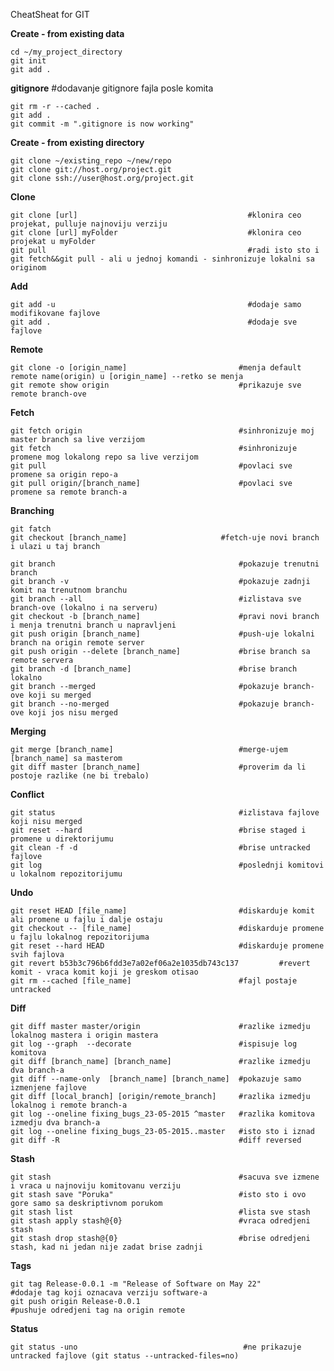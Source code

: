CheatSheat for GIT

**Create - from existing data**

	cd ~/my_project_directory
	git init
	git add . 

**gitignore**											#dodavanje gitignore fajla posle komita

	git rm -r --cached .
	git add .
	git commit -m ".gitignore is now working"

**Create - from existing directory**

	git clone ~/existing_repo ~/new/repo
	git clone git://host.org/project.git
	git clone ssh://user@host.org/project.git



**Clone**

	git clone [url]                                      #klonira ceo projekat, pulluje najnoviju verziju
	git clone [url] myFolder                             #klonira ceo projekat u myFolder
	git pull                                             #radi isto sto i git fetch&&git pull - ali u jednoj komandi - sinhronizuje lokalni sa originom
 

**Add**

	git add -u                                           #dodaje samo modifikovane fajlove
	git add .                                            #dodaje sve fajlove
 

**Remote**

	git clone -o [origin_name]                         #menja default remote name(origin) u [origin_name] --retko se menja
	git remote show origin                             #prikazuje sve remote branch-ove


**Fetch**

	git fetch origin                                   #sinhronizuje moj master branch sa live verzijom
	git fetch                                          #sinhronizuje promene mog lokalong repo sa live verzijom
	git pull                                           #povlaci sve promene sa origin repo-a
	git pull origin/[branch_name]                      #povlaci sve promene sa remote branch-a


**Branching**

	git fatch
	git checkout [branch_name]					   #fetch-uje novi branch i ulazi u taj branch

	git branch                                         #pokazuje trenutni branch
	git branch -v                                      #pokazuje zadnji komit na trenutnom branchu     
	git branch --all                                   #izlistava sve branch-ove (lokalno i na serveru)
	git checkout -b [branch_name]                 	   #pravi novi branch i menja trenutni branch u napravljeni
	git push origin [branch_name]                  	   #push-uje lokalni branch na origin remote server
	git push origin --delete [branch_name]    		   #brise branch sa remote servera
	git branch -d [branch_name]                        #brise branch lokalno
	git branch --merged                                #pokazuje branch-ove koji su merged
	git branch --no-merged                             #pokazuje branch-ove koji jos nisu merged

**Merging**

	git merge [branch_name]                            #merge-ujem [branch_name] sa masterom
	git diff master [branch_name]                      #proverim da li postoje razlike (ne bi trebalo)



**Conflict**

	git status                                         #izlistava fajlove koji nisu merged
	git reset --hard                                   #brise staged i promene u direktorijumu
	git clean -f -d                                    #brise untracked fajlove
	git log                                            #poslednji komitovi u lokalnom repozitorijumu


**Undo**

	git reset HEAD [file_name]                         #diskarduje komit ali promene u fajlu i dalje ostaju
	git checkout -- [file_name]                        #diskarduje promene u fajlu lokalnog repozitorijuma
	git reset --hard HEAD                              #diskarduje promene svih fajlova
	git revert b53b3c796b6fdd3e7a02ef06a2e1035db743c137         #revert komit - vraca komit koji je greskom otisao
	git rm --cached [file_name]						   #fajl postaje untracked	


**Diff**

	git diff master master/origin                      #razlike izmedju lokalnog mastera i origin mastera
	git log --graph  --decorate                        #ispisuje log komitova
	git diff [branch_name] [branch_name]               #razlike izmedju dva branch-a
	git diff --name-only  [branch_name] [branch_name]  #pokazuje samo izmenjene fajlove
	git diff [local_branch] [origin/remote_branch]     #razlika izmedju lokalnog i remote branch-a
	git log --oneline fixing_bugs_23-05-2015 ^master   #razlika komitova izmedju dva branch-a
	git log --oneline fixing_bugs_23-05-2015..master   #isto sto i iznad
	git diff -R                                        #diff reversed


**Stash**

	git stash                                          #sacuva sve izmene i vraca u najnoviju komitovanu verziju
	git stash save "Poruka"                            #isto sto i ovo gore samo sa deskriptivnom porukom
	git stash list                                     #lista sve stash 
	git stash apply stash@{0}                          #vraca odredjeni stash
	git stash drop stash@{0}                           #brise odredjeni stash, kad ni jedan nije zadat brise zadnji      


**Tags**

	git tag Release-0.0.1 -m "Release of Software on May 22"                #dodaje tag koji oznacava verziju software-a
	git push origin Release-0.0.1                                           #pushuje odredjeni tag na origin remote


**Status**

	git status -uno                                     #ne prikazuje untracked fajlove (git status --untracked-files=no)



